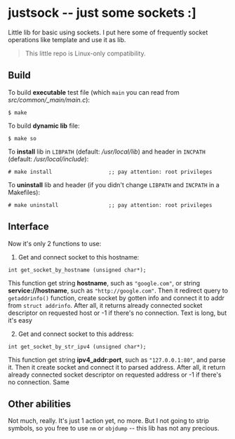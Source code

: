 # justsock -- just some sockets :]

Little lib for basic using sockets. I put here some of frequently socket operations like template and use it as lib.

> This little repo is Linux-only compatibility.

## Build 

To build **executable** test file (which `main` you can read from *src/common/_main/main.c*):
```
$ make 
```
To build **dynamic lib** file:
```
$ make so
```
To **install** lib in `LIBPATH` (default: */usr/local/lib*) and header in `INCPATH` (default: */usr/local/include*):
```
# make install                  ;; pay attention: root privileges
```
To **uninstall** lib and header (if you didn't change `LIBPATH` and `INCPATH` in a Makefiles):
```
# make uninstall                ;; pay attention: root privileges
```

## Interface

Now it's only 2 functions to use:
1. Get and connect socket to this hostname:
```
int get_socket_by_hostname (unsigned char*);
```
This function get string **hostname**, such as `"google.com"`, or string **service://hostname**, such as `"http://google.com"`. Then it redirect query to `getaddrinfo()` function, create socket by gotten info and connect it to addr from `struct addrinfo`. After all, it returns already connected socket descriptor on requested host or -1 if there's no connection. Text is long, but it's easy

2. Get and connect socket to this address:
```
int get_socket_by_str_ipv4 (unsigned char*);
```
This function get string **ipv4_addr:port**, such as `"127.0.0.1:80"`, and parse it. Then it create socket and connect it to parsed address. After all, it return already connected socket descriptor on requested address or -1 if there's no connection. Same

## Other abilities

Not much, really. It's just 1 action yet, no more. But I not going to strip symbols, so you free to use `nm` or `objdump` -- this lib has not any precious.
